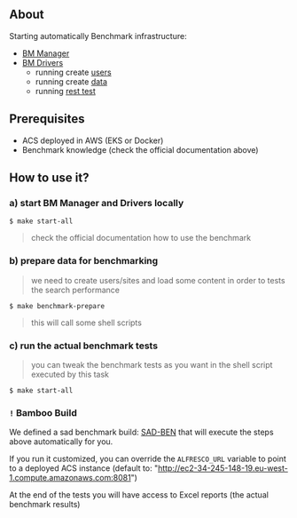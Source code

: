 ## About

Starting automatically Benchmark infrastructure:
* [BM Manager](https://github.com/Alfresco/alfresco-bm-manager) 
* [BM Drivers](https://github.com/Alfresco/alfresco-bm-manager/tree/master/docs/bm-driver)
  * running create [users](https://github.com/Alfresco/alfresco-bm-load-users)
  * running create [data](https://github.com/Alfresco/alfresco-bm-load-data)
  * running [rest test](https://github.com/Alfresco/alfresco-bm-rest-api)

## Prerequisites
* ACS deployed in AWS (EKS or Docker)
* Benchmark knowledge (check the official documentation above)

## How to use it?
### a) start BM Manager and Drivers locally

```shell
$ make start-all
```
>check the official documentation how to use the benchmark

### b) prepare data for benchmarking
> we need to create users/sites and load some content in order to tests the search performance

```shell
$ make benchmark-prepare
```
>this will call some shell scripts

### c) run the actual benchmark tests
>you can tweak the benchmark tests as you want in the shell script executed by this task
```shell
$ make start-all
```

### `!` Bamboo Build
We defined a sad benchmark build: [SAD-BEN](https://bamboo.alfresco.com/bamboo/browse/SAD-BEN) that will execute the steps above automatically for you.

If you run it customized, you can override the `ALFRESCO_URL` variable to point to a deployed ACS instance (default to: "http://ec2-34-245-148-19.eu-west-1.compute.amazonaws.com:8081") 

At the end of the tests you will have access to Excel reports (the actual benchmark results)